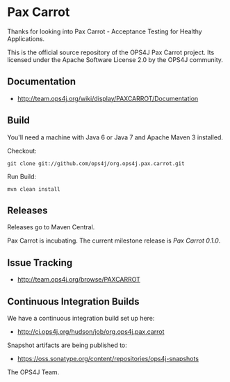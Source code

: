 Pax Carrot
==========

Thanks for looking into Pax Carrot - Acceptance Testing for Healthy Applications.

This is the official source repository of the OPS4J Pax Carrot project.
Its licensed under the Apache Software License 2.0 by the OPS4J community.

## Documentation

* <http://team.ops4j.org/wiki/display/PAXCARROT/Documentation>

## Build

You'll need a machine with Java 6 or Java 7 and Apache Maven 3 installed.

Checkout:

    git clone git://github.com/ops4j/org.ops4j.pax.carrot.git

Run Build:

    mvn clean install


## Releases

Releases go to Maven Central.

Pax Carrot is incubating. The current milestone release is *Pax Carrot 0.1.0*.

## Issue Tracking

* <http://team.ops4j.org/browse/PAXCARROT>

## Continuous Integration Builds

We have a continuous integration build set up here:

* <http://ci.ops4j.org/hudson/job/org.ops4j.pax.carrot>

Snapshot artifacts are being published to:

* <https://oss.sonatype.org/content/repositories/ops4j-snapshots>


The OPS4J Team.

